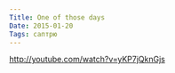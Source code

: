 ```yaml
---
Title: One of those days
Date: 2015-01-20
Tags: саптрю
---
```


http://youtube.com/watch?v=yKP7jQknGjs
